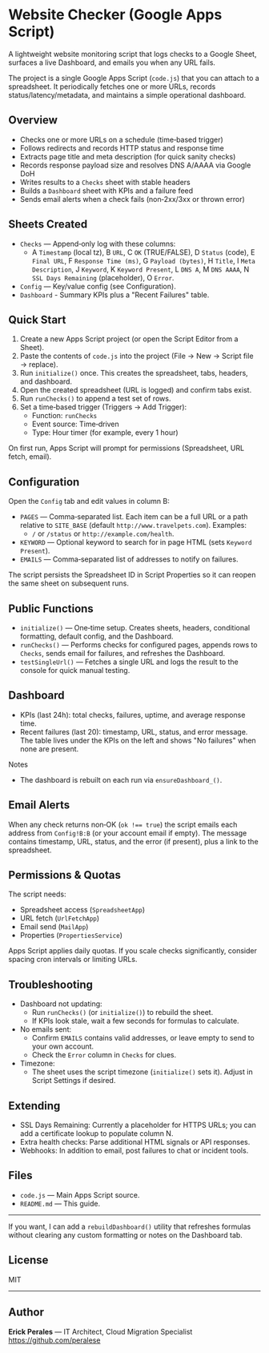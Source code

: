 Website Checker (Google Apps Script)
===================================

A lightweight website monitoring script that logs checks to a Google Sheet, surfaces a live Dashboard, and emails you when any URL fails.

The project is a single Google Apps Script (`code.js`) that you can attach to a spreadsheet. It periodically fetches one or more URLs, records status/latency/metadata, and maintains a simple operational dashboard.

Overview
--------

- Checks one or more URLs on a schedule (time‑based trigger)
- Follows redirects and records HTTP status and response time
- Extracts page title and meta description (for quick sanity checks)
- Records response payload size and resolves DNS A/AAAA via Google DoH
- Writes results to a `Checks` sheet with stable headers
- Builds a `Dashboard` sheet with KPIs and a failure feed
- Sends email alerts when a check fails (non‑2xx/3xx or thrown error)

Sheets Created
--------------

- `Checks` — Append‑only log with these columns:
  - A `Timestamp` (local tz), B `URL`, C `OK` (TRUE/FALSE), D `Status` (code),
    E `Final URL`, F `Response Time (ms)`, G `Payload (bytes)`,
    H `Title`, I `Meta Description`, J `Keyword`, K `Keyword Present`,
    L `DNS A`, M `DNS AAAA`, N `SSL Days Remaining` (placeholder), O `Error`.
- `Config` — Key/value config (see Configuration).
- `Dashboard` - Summary KPIs plus a "Recent Failures" table.

Quick Start
-----------

1) Create a new Apps Script project (or open the Script Editor from a Sheet).
2) Paste the contents of `code.js` into the project (File → New → Script file → replace).
3) Run `initialize()` once. This creates the spreadsheet, tabs, headers, and dashboard.
4) Open the created spreadsheet (URL is logged) and confirm tabs exist.
5) Run `runChecks()` to append a test set of rows.
6) Set a time‑based trigger (Triggers → Add Trigger):
   - Function: `runChecks`
   - Event source: Time‑driven
   - Type: Hour timer (for example, every 1 hour)

On first run, Apps Script will prompt for permissions (Spreadsheet, URL fetch, email).

Configuration
-------------

Open the `Config` tab and edit values in column B:

- `PAGES` — Comma‑separated list. Each item can be a full URL or a path relative to `SITE_BASE` (default `http://www.travelpets.com`). Examples:
  - `/` or `/status` or `http://example.com/health`.
- `KEYWORD` — Optional keyword to search for in page HTML (sets `Keyword Present`).
- `EMAILS` — Comma‑separated list of addresses to notify on failures.

The script persists the Spreadsheet ID in Script Properties so it can reopen the same sheet on subsequent runs.

Public Functions
----------------

- `initialize()` — One‑time setup. Creates sheets, headers, conditional formatting, default config, and the Dashboard.
- `runChecks()` — Performs checks for configured pages, appends rows to `Checks`, sends email for failures, and refreshes the Dashboard.
- `testSingleUrl()` — Fetches a single URL and logs the result to the console for quick manual testing.

Dashboard
---------

- KPIs (last 24h): total checks, failures, uptime, and average response time.
- Recent failures (last 20): timestamp, URL, status, and error message. The table lives under the KPIs on the left and shows "No failures" when none are present.

Notes
- The dashboard is rebuilt on each run via `ensureDashboard_()`.

Email Alerts
------------

When any check returns non‑OK (`ok !== true`) the script emails each address from `Config!B:B` (or your account email if empty). The message contains timestamp, URL, status, and the error (if present), plus a link to the spreadsheet.

Permissions & Quotas
--------------------

The script needs:
- Spreadsheet access (`SpreadsheetApp`)
- URL fetch (`UrlFetchApp`)
- Email send (`MailApp`)
- Properties (`PropertiesService`)

Apps Script applies daily quotas. If you scale checks significantly, consider spacing cron intervals or limiting URLs.

Troubleshooting
---------------

- Dashboard not updating:
  - Run `runChecks()` (or `initialize()`) to rebuild the sheet.
  - If KPIs look stale, wait a few seconds for formulas to calculate.
- No emails sent:
  - Confirm `EMAILS` contains valid addresses, or leave empty to send to your own account.
  - Check the `Error` column in `Checks` for clues.
- Timezone:
  - The sheet uses the script timezone (`initialize()` sets it). Adjust in Script Settings if desired.

Extending
---------

- SSL Days Remaining: Currently a placeholder for HTTPS URLs; you can add a certificate lookup to populate column N.
- Extra health checks: Parse additional HTML signals or API responses.
- Webhooks: In addition to email, post failures to chat or incident tools.

Files
-----

- `code.js` — Main Apps Script source.
- `README.md` — This guide.

---
If you want, I can add a `rebuildDashboard()` utility that refreshes formulas without clearing any custom formatting or notes on the Dashboard tab.

## License

MIT

---

## Author

**Erick Perales** — IT Architect, Cloud Migration Specialist  
<https://github.com/peralese>
